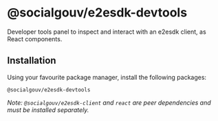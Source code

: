 # @socialgouv/e2esdk-devtools

Developer tools panel to inspect and interact with an e2esdk client, as React components.

## Installation

Using your favourite package manager, install the following packages:

```
@socialgouv/e2esdk-devtools
```

_Note: `@socialgouv/e2esdk-client` and `react` are peer dependencies and must be installed separately._
